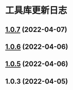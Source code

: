 # 工具库更新日志

## [1.0.7](https://github.com/huahuahuahuahuahua/wink-utils/compare/v1.0.6...v1.0.7) (2022-04-07)



## [1.0.6](https://github.com/huahuahuahuahuahua/wink-utils/compare/v1.0.5...v1.0.6) (2022-04-06)



## [1.0.5](https://github.com/huahuahuahuahuahua/wink-utils/compare/v1.0.3...v1.0.5) (2022-04-06)



## 1.0.3 (2022-04-05)



